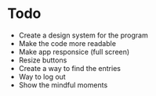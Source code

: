 # Todo
- Create a design system for the program
- Make the code more readable
- Make app responsice (full screen)
- Resize buttons
- Create a way to find the entries
- Way to log out
- Show the mindful moments 